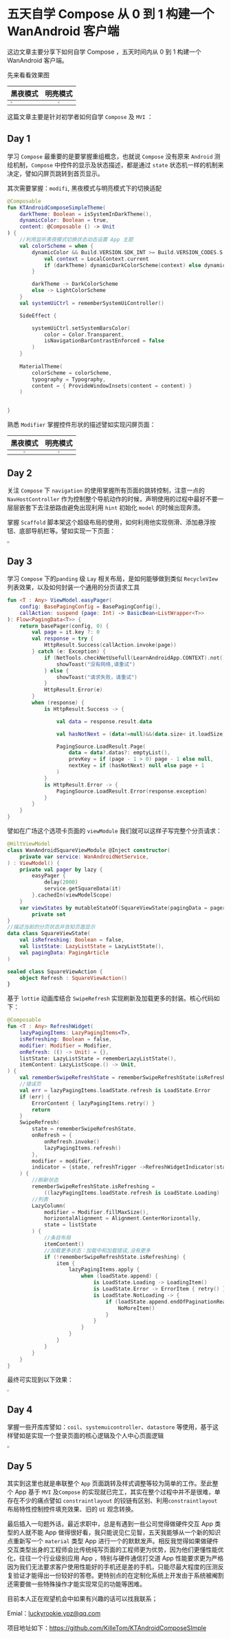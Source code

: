# 五天自学 Compose 从 0 到 1 构建一个 WanAndroid 客户端

这边文章主要分享下如何自学 Compose ，五天时间内从 0 到 1 构建一个 WanAndroid 客户端。

先来看看效果图

| 黑夜模式                                                     |                        明亮模式                         |
| ------------------------------------------------------------ | :-----------------------------------------------------: |
| <img src=".\app\src\main\assets\d_model.gif" style="zoom: 25%;" /> | <img src=".\app\src\main\assets\l_model.gif" style="zoom: 25%;" /> |

这篇文章主要是针对初学者如何自学 `Compose` 及 `MVI` ：

## Day 1

学习 `Compose` 最重要的是要掌握重组概念，也就说 `Compose` 没有原来 `Android` 测绘机制，`Compose` 中控件的显示及状态描述，都是通过 `state` 状态机一样的机制来决定，譬如闪屏页跳转到首页显示。

其次需要掌握：`modifi`, 黑夜模式与明亮模式下的切换适配

```kotlin
@Composable
fun KTAndroidComposeSimpleTheme(
    darkTheme: Boolean = isSystemInDarkTheme(),
    dynamicColor: Boolean = true,
    content: @Composable () -> Unit
) {
    //利用监听黑夜模式切换状态动态设置 App 主题
    val colorScheme = when {
        dynamicColor && Build.VERSION.SDK_INT >= Build.VERSION_CODES.S -> {
            val context = LocalContext.current
            if (darkTheme) dynamicDarkColorScheme(context) else dynamicLightColorScheme(context)
        }

        darkTheme -> DarkColorScheme
        else -> LightColorScheme
    }
    val systemUiCtrl = rememberSystemUiController()

    SideEffect {

        systemUiCtrl.setSystemBarsColor(
            color = Color.Transparent,
            isNavigationBarContrastEnforced = false
        )
    }
    
    MaterialTheme(
        colorScheme = colorScheme,
        typography = Typography,
        content = { ProvideWindowInsets(content = content) }
    )


}
```

熟悉 `Modifier` 掌握控件形状的描述譬如实现闪屏页面：

|                        黑夜模式                         |                        明亮模式                         |
| :-----------------------------------------------------: | :-----------------------------------------------------: |
| <img src=".\app\src\main\assets\d_splash.png" style="zoom:25%;" /> | <img src="D:\Desktop\l_splash.png" style="zoom:25%;" /> |

## Day 2

关注 `Compose` 下 `navigation` 的使用掌握所有页面的跳转控制，注意一点的 `NavHostController` 作为控制整个导航动作的时候，声明使用的过程中最好不要一层层嵌套下去注册路由避免出现利用 `hint` 初始化 `model` 的时候出现奔溃。

掌握 `Scaffold` 脚本架这个超级布局的使用，如何利用他实现侧滑、添加悬浮按钮、底部导航栏等。譬如实现一下页面：

<img src=".\app\src\main\assets\home_l.png" style="zoom:33%;" />

## Day 3

学习 `Compose` 下的`panding` 级 `Lay` 相关布局，是如何能够做到类似 `RecycleVIew` 列表效果，以及如何封装一个通用的分页请求工具

```kotlin
fun <T : Any> ViewModel.easyPager(
    config: BasePagingConfig = BasePagingConfig(),
    callAction: suspend (page: Int) -> BasicBean<ListWrapper<T>>
): Flow<PagingData<T>> {
    return basePager(config, 0) {
        val page = it.key ?: 0
        val response = try {
            HttpResult.Success(callAction.invoke(page))
        } catch (e: Exception) {
            if (NetTools.checkNetUsefull(LearnAndroidApp.CONTEXT).not()) {
                showToast("没有网络,请重试")
            } else {
                showToast("请求失败，请重试")
            }
            HttpResult.Error(e)
        }
        when (response) {
            is HttpResult.Success -> {

                val data = response.result.data

                val hasNotNext = (data!=null)&&(data.size< it.loadSize) && (data.over)

                PagingSource.LoadResult.Page(
                    data = data?.datas?: emptyList(),
                    prevKey = if (page - 1 > 0) page - 1 else null,
                    nextKey = if (hasNotNext) null else page + 1
                )
            }
            is HttpResult.Error -> {
                PagingSource.LoadResult.Error(response.exception)
            }
        }
    }
}
```

譬如在广场这个选项卡页面的 `viewModule` 我们就可以这样子写完整个分页请求：

```kotlin
@HiltViewModel
class WanAndroidSquareViewModule @Inject constructor(
    private var service: WanAndroidNetService,
) : ViewModel() {
    private val pager by lazy {
        easyPager {
            delay(2000)
            service.getSquareData(it)
        }.cachedIn(viewModelScope)
    }
    var viewStates by mutableStateOf(SquareViewState(pagingData = pager))
        private set
}
//描述当前的分页状态并告知页面显示
data class SquareViewState(
    val isRefreshing: Boolean = false,
    val listState: LazyListState = LazyListState(),
    val pagingData: PagingArticle
)

sealed class SquareViewAction {
    object Refresh : SquareViewAction()
}
```

基于 `lottie` 动画库结合 `SwipeRefresh` 实现刷新及加载更多的封装。核心代码如下：

```kotlin
@Composable
fun <T : Any> RefreshWidget(
    lazyPagingItems: LazyPagingItems<T>,
    isRefreshing: Boolean = false,
    modifier: Modifier = Modifier,
    onRefresh: (() -> Unit) = {},
    listState: LazyListState = rememberLazyListState(),
    itemContent: LazyListScope.() -> Unit,
) {
    val rememberSwipeRefreshState = rememberSwipeRefreshState(isRefreshing = false)
    //错误页
    val err = lazyPagingItems.loadState.refresh is LoadState.Error
    if (err) {
        ErrorContent { lazyPagingItems.retry() }
        return
    }
    SwipeRefresh(
        state = rememberSwipeRefreshState,
        onRefresh = {
            onRefresh.invoke()
            lazyPagingItems.refresh()
        },
        modifier = modifier,
        indicator = {state, refreshTrigger ->RefreshWidgetIndicator(state, refreshTrigger)  }
    ) {
        //刷新状态
        rememberSwipeRefreshState.isRefreshing =
            ((lazyPagingItems.loadState.refresh is LoadState.Loading) || isRefreshing)
        //列表
        LazyColumn(
            modifier = Modifier.fillMaxSize(),
            horizontalAlignment = Alignment.CenterHorizontally,
            state = listState
        ) {
            //条目布局
            itemContent()
            //加载更多状态：加载中和加载错误,没有更多
            if (!rememberSwipeRefreshState.isRefreshing) {
                item {
                    lazyPagingItems.apply {
                        when (loadState.append) {
                            is LoadState.Loading -> LoadingItem()
                            is LoadState.Error -> ErrorItem { retry() }
                            is LoadState.NotLoading -> {
                                if (loadState.append.endOfPaginationReached) {
                                    NoMoreItem()
                                }
                            }
                        }
                    }
                }
            }
        }
    }
}

```

最终可实现到以下效果：

<img src=".\app\src\main\assets\l_model.gif" style="zoom:25%;" />

## Day 4

掌握一些开库库譬如：`coil`、`systemuicontroller`、`datastore` 等使用，基于这样譬如是实现一个登录页面的核心逻辑及个人中心页面逻辑

<img src=".\app\src\main\assets\login_logout.gif" style="zoom:33%;" />

## Day 5

其实到这里也就是串联整个 `App` 页面跳转及样式调整等较为简单的工作。至此整个 App 基于 `MVI` 及`Compose` 的实现就已完工，其实在整个过程中并不是很难，单存在不少的痛点譬如 `constraintlayout` 的铰链有区别、利用`constraintlayout` 布局特性控制控件填充效果、旧的 `UI` 观念转换。

最后插入一句题外话，最近求职中，总是有遇到一些公司觉得做硬件交互 App 类型的人就不能 App 做得很好看，我只能说见仁见智，五天我能够从一个新的知识点重新写一个 `material` 类型 App 进行一个的默默发声。相反我觉得如果做硬件交互类型出身的工程师会比传统纯写页面的工程师更为优势，因为他们更懂性能优化，往往一个行业级别应用 App ，特别与硬件通信打交道 App 性能要求更为严格因为我们无法要求客户使用性能好的手机还是差的手机，只能尽最大程度的压测反复验证才能得出一份较好的答卷。更特别点的在定制化系统上开发由于系统被阉割还需要做一些特殊操作才能实现常见的功能等困难。

目前本人正在观望机会中如果有兴趣的话可以找我联系；

Emial：luckyrookie.ypz@qq.com

项目地址如下：https://github.com/KilleTom/KTAndroidComposeSImple